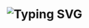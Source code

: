 <h1 align='center'>
<img src="https://readme-typing-svg.demolab.com?font=Fira+Code&weight=600&size=28&duration=4000&pause=1000&color=FFFFFF&center=true&vCenter=true&random=false&width=700&lines=%E2%9C%A8+Hey%2C+WEL+COME+to+my+GitHub+Profile!+%F0%9F%8E%86" alt="Typing SVG" />
</h1>
